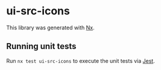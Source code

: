 # ui-src-icons

This library was generated with [Nx](https://nx.dev).

## Running unit tests

Run `nx test ui-src-icons` to execute the unit tests via [Jest](https://jestjs.io).
